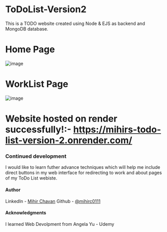 # ToDoList-Version2
This is a TODO website created using Node & EJS as backend and MongoDB database.


# Home Page
![image](https://user-images.githubusercontent.com/84846378/233794359-75e5ed24-fb7c-4f47-a6cf-26be8c7357ee.png)


# WorkList Page
![image](https://user-images.githubusercontent.com/84846378/233794372-cd3bcc69-9278-4a45-894d-75073d338225.png)


# Website hosted on render successfully!:- https://mihirs-todo-list-version-2.onrender.com/

### Continued development
I would like to learn futher advance techniques which will help me include direct buttons in my web interface for redirecting to work and about pages of my ToDo List webiste.

#### Author

LinkedIn - [Mihir Chavan](https://www.linkedin.com/in/mihir-chavan-643615234/)
Github - [@mihirc0111](https://github.com/mihirc0111)

#### Acknowledgments

I learned Web Devolpment from Angela Yu - Udemy
